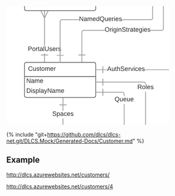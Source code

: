 ![](customer.png)

{% include "git+https://github.com/dlcs/dlcs-net.git/DLCS.Mock/Generated-Docs/Customer.md" %}

## Example

http://dlcs.azurewebsites.net/customers/

http://dlcs.azurewebsites.net/customers/4